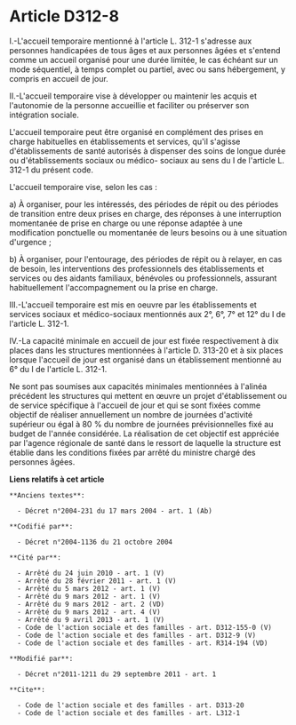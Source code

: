 # Article D312-8

I.-L'accueil temporaire mentionné à l'article L. 312-1 s'adresse aux personnes handicapées de tous âges et aux personnes
âgées et s'entend comme un accueil organisé pour une durée limitée, le cas échéant sur un mode séquentiel, à temps complet ou
partiel, avec ou sans hébergement, y compris en accueil de jour. 

II.-L'accueil temporaire vise à développer ou maintenir les acquis et l'autonomie de la personne accueillie et faciliter ou
préserver son intégration sociale. 

L'accueil temporaire peut être organisé en complément des prises en charge habituelles en établissements et services, qu'il
s'agisse d'établissements de santé autorisés à dispenser des soins de longue durée ou d'établissements sociaux ou médico-
sociaux au sens du I de l'article L. 312-1 du présent code. 

L'accueil temporaire vise, selon les cas : 

a) À organiser, pour les intéressés, des périodes de répit ou des périodes de transition entre deux prises en charge, des
réponses à une interruption momentanée de prise en charge ou une réponse adaptée à une modification ponctuelle ou momentanée
de leurs besoins ou à une situation d'urgence ; 

b) À organiser, pour l'entourage, des périodes de répit ou à relayer, en cas de besoin, les interventions des professionnels
des établissements et services ou des aidants familiaux, bénévoles ou professionnels, assurant habituellement
l'accompagnement ou la prise en charge. 

III.-L'accueil temporaire est mis en oeuvre par les établissements et services sociaux et médico-sociaux mentionnés aux 2°,
6°, 7° et 12° du I de l'article L. 312-1. 

IV.-La capacité minimale en accueil de jour est fixée respectivement à dix places dans les structures mentionnées à l'article
D. 313-20 et à six places lorsque l'accueil de jour est organisé dans un établissement mentionné au 6° du I de l'article L.
312-1. 

Ne sont pas soumises aux capacités minimales mentionnées à l'alinéa précédent les structures qui mettent en œuvre un projet
d'établissement ou de service spécifique à l'accueil de jour et qui se sont fixées comme objectif de réaliser annuellement un
nombre de journées d'activité supérieur ou égal à 80 % du nombre de journées prévisionnelles fixé au budget de l'année
considérée. La réalisation de cet objectif est appréciée par l'agence régionale de santé dans le ressort de laquelle la
structure est établie dans les conditions fixées par arrêté du ministre chargé des personnes âgées.

**Liens relatifs à cet article**

	**Anciens textes**:

	  - Décret n°2004-231 du 17 mars 2004 - art. 1 (Ab)

	**Codifié par**:

	  - Décret n°2004-1136 du 21 octobre 2004

	**Cité par**:

	  - Arrêté du 24 juin 2010 - art. 1 (V)
	  - Arrêté du 28 février 2011 - art. 1 (V)
	  - Arrêté du 5 mars 2012 - art. 1 (V)
	  - Arrêté du 9 mars 2012 - art. 1 (V)
	  - Arrêté du 9 mars 2012 - art. 2 (VD)
	  - Arrêté du 9 mars 2012 - art. 4 (V)
	  - Arrêté du 9 avril 2013 - art. 1 (V)
	  - Code de l'action sociale et des familles - art. D312-155-0 (V)
	  - Code de l'action sociale et des familles - art. D312-9 (V)
	  - Code de l'action sociale et des familles - art. R314-194 (VD)

	**Modifié par**:

	  - Décret n°2011-1211 du 29 septembre 2011 - art. 1

	**Cite**:

	  - Code de l'action sociale et des familles - art. D313-20
	  - Code de l'action sociale et des familles - art. L312-1
